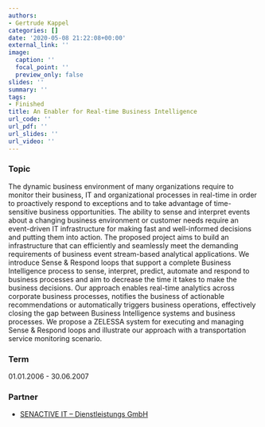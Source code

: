 ```yaml
---
authors:
- Gertrude Kappel
categories: []
date: '2020-05-08 21:22:08+00:00'
external_link: ''
image:
  caption: ''
  focal_point: ''
  preview_only: false
slides: ''
summary: ''
tags:
- Finished
title: An Enabler for Real-time Business Intelligence
url_code: ''
url_pdf: ''
url_slides: ''
url_video: ''
---
```


### Topic

The dynamic business environment of many organizations require to monitor their business, IT and organizational processes in real-time in order to proactively respond to exceptions and to take advantage of time-sensitive business opportunities. The ability to sense and interpret events about a changing business environment or customer needs require an event-driven IT infrastructure for making fast and well-informed decisions and putting them into action. The proposed project aims to build an infrastructure that can efficiently and seamlessly meet the demanding requirements of business event stream-based analytical applications. We introduce Sense &amp; Respond loops that support a complete Business Intelligence process to sense, interpret, predict, automate and respond to business processes and aim to decrease the time it takes to make the business decisions. Our approach enables real-time analytics across corporate business processes, notifies the business of actionable recommendations or automatically triggers business operations, effectively closing the gap between Business Intelligence systems and business processes. We propose a ZELESSA system for executing and managing Sense &amp; Respond loops and illustrate our approach with a transportation service monitoring scenario.

### Term

01.01.2006 - 30.06.2007

### Partner

*   [SENACTIVE IT – Dienstleistungs GmbH](http://www.big.tuwien.ac.at/projects/SENACTIVE%20IT%20-%20Dienstleistungs%20GmbH)